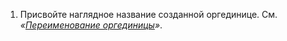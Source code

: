 1. Присвойте наглядное название созданной оргединице. См. _«[Переименование оргединицы](#architect_renaming_organizational_unit)»_.
